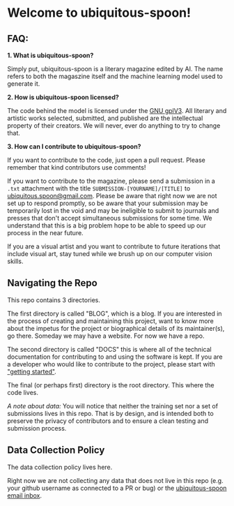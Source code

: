 # Welcome to ubiquitous-spoon!

## FAQ:

**1. What is ubiquitous-spoon?**

Simply put, ubiquitous-spoon is a literary magazine edited by AI. The name refers to both the magaszine itself and the machine learning model used to generate it.

**2. How is ubiquitous-spoon licensed?**

The code behind the model is licensed under the [GNU gplV3](https://www.gnu.org/licenses/gpl-3.0.en.html). All literary and artistic works selected, submitted, and published are the intellectual property of their creators. We will never, ever do anything to try to change that. 

**3. How can I contribute to ubiquitous-spoon?**

If you want to contribute to the code, just open a pull request. Please remember that kind contributors use comments! 

If you want to contribute to the magazine, please send a submission in a `.txt` attachment with the title `SUBMISSION-[YOURNAME]/[TITLE]` to ubiquitous.spoon@gmail.com. Please be aware that right now we are not set up to respond promptly, so be aware that your submission may be temporarily lost in the void and may be ineligible to submit to journals and presses that don't accept simultaneous submissions for some time. We understand that this is a big problem hope to be able to speed up our process in the near future.

If you are a visual artist and you want to contribute to future iterations that include visual art, stay tuned while we brush up on our computer vision skills. 


## Navigating the Repo

This repo contains 3 directories. 

The first directory is called "BLOG", which is a blog. If you are interested in the process of creating and maintaining this project, want to know more about the impetus for the project or biographical details of its maintainer(s), go there. Someday we may have a website. For now we have a repo.

The second directory is called "DOCS" this is where all of the technical documentation for contributing to and using the software is kept. If you are a developer who would like to contribute to the project, please start with ["getting started"](https://github.com/hilarybrennan/ubiquitous-spoon/blob/master/DOCS/getting-started.md).

The final (or perhaps first) directory is the root directory. This where the code lives. 

*A note about data:* You will  notice that neither the training set nor a set of submissions lives in this repo. That is by design, and is intended both to preserve the privacy of contributors and to ensure a clean testing and submission process.

## Data Collection Policy

The data collection policy lives here. 

Right now we are not collecting any data that does not live in this repo (e.g. your github username as connected to a PR or bug) or the [ubiquitous-spoon email inbox](mailto:ubiquitous.spoon@gmail.com). 
